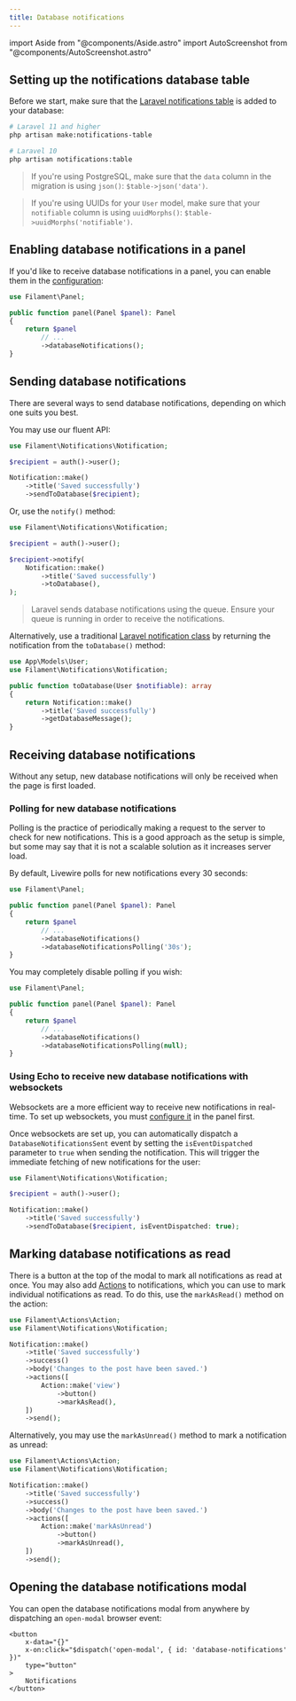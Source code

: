 ```yaml
---
title: Database notifications
---
```

import Aside from "@components/Aside.astro"
import AutoScreenshot from "@components/AutoScreenshot.astro"

<AutoScreenshot name="notifications/database" alt="Database notifications" version="4.x" />

## Setting up the notifications database table

Before we start, make sure that the [Laravel notifications table](https://laravel.com/docs/notifications#database-prerequisites) is added to your database:

```bash
# Laravel 11 and higher
php artisan make:notifications-table

# Laravel 10
php artisan notifications:table
```

> If you're using PostgreSQL, make sure that the `data` column in the migration is using `json()`: `$table->json('data')`.

> If you're using UUIDs for your `User` model, make sure that your `notifiable` column is using `uuidMorphs()`: `$table->uuidMorphs('notifiable')`.

## Enabling database notifications in a panel

If you'd like to receive database notifications in a panel, you can enable them in the [configuration](../panel-configuration):

```php
use Filament\Panel;

public function panel(Panel $panel): Panel
{
    return $panel
        // ...
        ->databaseNotifications();
}
```

## Sending database notifications

There are several ways to send database notifications, depending on which one suits you best.

You may use our fluent API:

```php
use Filament\Notifications\Notification;

$recipient = auth()->user();

Notification::make()
    ->title('Saved successfully')
    ->sendToDatabase($recipient);
```

Or, use the `notify()` method:

```php
use Filament\Notifications\Notification;

$recipient = auth()->user();

$recipient->notify(
    Notification::make()
        ->title('Saved successfully')
        ->toDatabase(),
);
```

> Laravel sends database notifications using the queue. Ensure your queue is running in order to receive the notifications.

Alternatively, use a traditional [Laravel notification class](https://laravel.com/docs/notifications#generating-notifications) by returning the notification from the `toDatabase()` method:

```php
use App\Models\User;
use Filament\Notifications\Notification;

public function toDatabase(User $notifiable): array
{
    return Notification::make()
        ->title('Saved successfully')
        ->getDatabaseMessage();
}
```

## Receiving database notifications

Without any setup, new database notifications will only be received when the page is first loaded.

### Polling for new database notifications

Polling is the practice of periodically making a request to the server to check for new notifications. This is a good approach as the setup is simple, but some may say that it is not a scalable solution as it increases server load.

By default, Livewire polls for new notifications every 30 seconds:

```php
use Filament\Panel;

public function panel(Panel $panel): Panel
{
    return $panel
        // ...
        ->databaseNotifications()
        ->databaseNotificationsPolling('30s');
}
```

You may completely disable polling if you wish:

```php
use Filament\Panel;

public function panel(Panel $panel): Panel
{
    return $panel
        // ...
        ->databaseNotifications()
        ->databaseNotificationsPolling(null);
}
```

### Using Echo to receive new database notifications with websockets

Websockets are a more efficient way to receive new notifications in real-time. To set up websockets, you must [configure it](broadcast-notifications#setting-up-websockets-in-a-panel) in the panel first.

Once websockets are set up, you can automatically dispatch a `DatabaseNotificationsSent` event by setting the `isEventDispatched` parameter to `true` when sending the notification. This will trigger the immediate fetching of new notifications for the user:

```php
use Filament\Notifications\Notification;

$recipient = auth()->user();

Notification::make()
    ->title('Saved successfully')
    ->sendToDatabase($recipient, isEventDispatched: true);
```

## Marking database notifications as read

There is a button at the top of the modal to mark all notifications as read at once. You may also add [Actions](overview#adding-actions-to-notifications) to notifications, which you can use to mark individual notifications as read. To do this, use the `markAsRead()` method on the action:

```php
use Filament\Actions\Action;
use Filament\Notifications\Notification;

Notification::make()
    ->title('Saved successfully')
    ->success()
    ->body('Changes to the post have been saved.')
    ->actions([
        Action::make('view')
            ->button()
            ->markAsRead(),
    ])
    ->send();
```

Alternatively, you may use the `markAsUnread()` method to mark a notification as unread:

```php
use Filament\Actions\Action;
use Filament\Notifications\Notification;

Notification::make()
    ->title('Saved successfully')
    ->success()
    ->body('Changes to the post have been saved.')
    ->actions([
        Action::make('markAsUnread')
            ->button()
            ->markAsUnread(),
    ])
    ->send();
```

## Opening the database notifications modal

You can open the database notifications modal from anywhere by dispatching an `open-modal` browser event:

```blade
<button
    x-data="{}"
    x-on:click="$dispatch('open-modal', { id: 'database-notifications' })"
    type="button"
>
    Notifications
</button>
```

